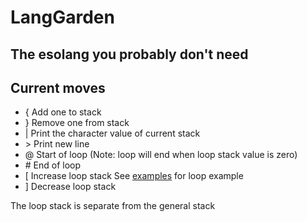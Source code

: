 # LangGarden

## The esolang you probably don't need

## Current moves
* { Add one to stack
* } Remove one from stack
* | Print the character value of current stack
* \> Print new line
* @ Start of loop (Note: loop will end when loop stack value is zero)
* \# End of loop
* [ Increase loop stack See [examples](https://github.com/willdoescode/langgarden/blob/main/examples/loop_example.garden) for loop example
* ] Decrease loop stack

The loop stack is separate from the general stack